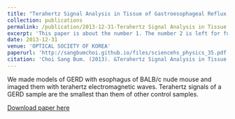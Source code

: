 ```yaml
---
title: "Terahertz Signal Analysis in Tissue of Gastroesophageal Reflux Disease"
collection: publications
permalink: /publication/2013-12-31-Terahertz Signal Analysis in Tissue of Gastroesophageal Reflux Disease
excerpt: 'This paper is about the number 1. The number 2 is left for future work.'
date: 2013-12-31
venue: 'OPTICAL SOCIETY OF KOREA'
paperurl: 'http://sangbumchoi.github.io/files/sciencehs_physics_35.pdf'
citation: 'Choi Sang Bum. (2013). &Terahertz Signal Analysis in Tissue of Gastroesophageal Reflux Disease.&quot; <i>OPTICAL SOCIETY OF KOREA</i>. POSTER SESSION I(WP-VI3).'
---
```


We made models of GERD with esophagus of BALB/c nude mouse and imaged them with terahertz electromagnetic waves. Terahertz signals of a GERD sample are the smallest than them of other control samples.

[Download paper here](http://sangbumchoi.github.io/files/sciencehs_physics_35.pdf)
